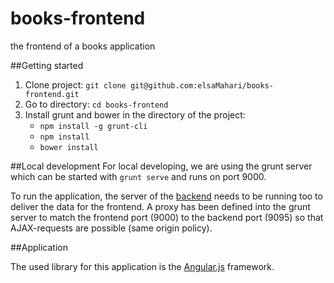 books-frontend
==============

the frontend of a books application

##Getting started

1. Clone project: `git clone git@github.com:elsaMahari/books-frontend.git`
2. Go to directory: `cd books-frontend`
3. Install grunt and bower in the directory of the project: 
    - `npm install -g grunt-cli` 
    - `npm install` 
    - `bower install`

##Local development
For local developing, we are using the grunt server which can be started with `grunt serve` and runs on port 9000.

To run the application, the server of the [backend](https://github.com/elsaMahari/books-backend) needs to be running too to deliver the data for the frontend. 
A proxy has been defined into the grunt server to match the frontend port (9000) to the backend port (9095) so that AJAX-requests are possible (same origin policy).


##Application

The used library for this application is the [Angular.js](http://angularjs.org/) framework.

